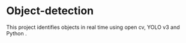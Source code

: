 # Object-detection
This project identifies objects in real time using open cv, YOLO v3 and Python .
